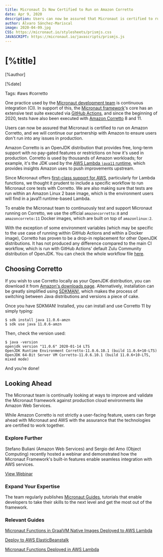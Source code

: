```yaml
---
title: Micronaut Is Now Certified to Run on Amazon Corretto
date: Apr 9, 2020  
description: Users can now be assured that Micronaut is certified to run on Amazon Corretto, and we will continue our partnership with Amazon to ensure users don't run into any issues in production.
author: Álvaro Sánchez-Mariscal
image: 2020-04-09.jpg
CSS: https://micronaut.io/stylesheets/prismjs.css
JAVASCRIPT: https://micronaut.io/javascripts/prismjs.js
---
```


# [%title]

[%author]

[%date] 

Tags: #aws #corretto

One practice used by the [Micronaut development team](https://objectcomputing.com/products/2gm-team "Groovy, Grails, and Micronaut Team") is continuous integration (CI). In support of this, the [Micronaut framework](https://micronaut.io/ "Learn more about the Micronaut Framework")'s core has an extensive test suite executed via [GitHub Actions](https://github.com/features/actions), and since the beginning of 2020, tests have also been executed with [Amazon Corretto](https://aws.amazon.com/corretto/) 8 and 11.

Users can now be assured that Micronaut is certified to run on Amazon Corretto, and we will continue our partnership with Amazon to ensure users don't run into any issues in production.

Amazon Corretto is an OpenJDK distribution that provides free, long-term support with no pay-gated features or restrictions on how it's used in production. Corretto is used by thousands of Amazon workloads; for example, it's the JDK used by the [AWS Lambda `java11` runtime](https://aws.amazon.com/blogs/compute/java-11-runtime-now-available-in-aws-lambda/), which provides insights Amazon uses to push improvements upstream.

Since Micronaut offers [first-class support for AWS](https://micronaut-projects.github.io/micronaut-aws/latest/guide), particularly for Lambda functions, we thought it prudent to include a specific workflow to run Micronaut core tests with Corretto. We are also making sure that tests are run within an Amazon Linux 2 base image, which is the environment users will find in a java11 runtime-based Lambda.

To enable the Micronaut team to continuously test and support Micronaut running on Corretto, we use the official `amazoncorretto:8` and `amazoncorreto:11` Docker images, which are built on top of `amazonlinux:2`.

With the exception of some environment variables (which may be specific to the use case of running within GitHub Actions and within a Docker image), Corretto has proven to be a drop-in replacement for other OpenJDK distributions. It has not produced any difference compared to the main CI workflow, which is run with GitHub Actions' default Zulu Community distribution of OpenJDK. You can check the whole workflow file [here](https://github.com/micronaut-projects/micronaut-core/blob/master/.github/workflows/corretto.yml).

## Choosing Corretto

If you wish to use Corretto locally as your OpenJDK distribution, you can download it from [Amazon's downloads page](https://docs.aws.amazon.com/corretto/latest/corretto-11-ug/downloads-list.html). Alternatively, installation can be greatly simplified using [SDKMAN!](https://sdkman.io/), which makes the process of switching between Java distributions and versions a piece of cake.

Once you have SDKMAN! Installed, you can install and use Corretto 11 by simply typing:

```
$ sdk install java 11.0.6-amzn
$ sdk use java 11.0.6-amzn
```

Then, check the version used:

```
$ java -version
openjdk version "11.0.6" 2020-01-14 LTS
OpenJDK Runtime Environment Corretto-11.0.6.10.1 (build 11.0.6+10-LTS)
OpenJDK 64-Bit Server VM Corretto-11.0.6.10.1 (build 11.0.6+10-LTS, mixed mode)
```

And you’re done!

## Looking Ahead

The Micronaut team is continually looking at ways to improve and validate the Micronaut framework against production cloud environments like Amazon Web Services.

While Amazon Corretto is not strictly a user-facing feature, users can forge ahead with Micronaut and AWS with the assurance that the technologies are certified to work together.

### Explore Further

Stefano Buliani (Amazon Web Services) and Sergio del Amo (Object Computing) recently hosted a webinar and demonstrated how the Micronaut Framework's built-in features enable seamless integration with AWS services. 

[View Webinar](https://objectcomputing.com/products/micronaut/resources/micronaut-and-aws "Combining Micronaut and AWS to Superpower Your Apps")

### Expand Your Expertise

The team regularly publishes [Micronaut Guides](https://guides.micronaut.io/ "Micronaut Guides"), tutorials that enable developers to take their skills to the next level and get the most out of the framework.

### Relevant Guides

[Micronaut Functions in GraalVM Native Images Deployed to AWS Lambda](https://guides.micronaut.io/micronaut-function-graalvm-aws-lambda-gateway/guide/index.html)

[Deploy to AWS ElasticBeanstalk](https://guides.micronaut.io/micronaut-elasticbeanstalk/guide/index.html)

[Micronaut Functions Deployed in AWS Lambda](https://guides.micronaut.io/micronaut-function-aws-lambda/guide/index.html)

